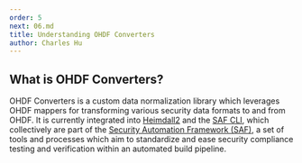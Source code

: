 ```yaml
---
order: 5
next: 06.md
title: Understanding OHDF Converters
author: Charles Hu
---
```


## What is OHDF Converters?

OHDF Converters is a custom data normalization library which leverages OHDF mappers for transforming various security data formats to and from OHDF. It is currently integrated into [Heimdall2](https://github.com/mitre/heimdall2) and the [SAF CLI](https://github.com/mitre/saf), which collectively are part of the [Security Automation Framework (SAF)](https://saf.mitre.org/#/), a set of tools and processes which aim to standardize and ease security compliance testing and verification within an automated build pipeline.
